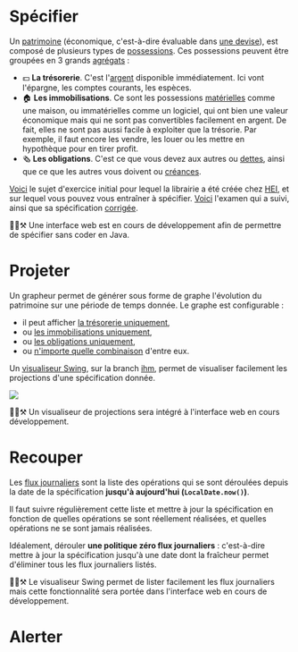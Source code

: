 # Spécifier

Un [patrimoine](https://github.com/hei-school/patrimoine/blob/main/src/main/java/school/hei/patrimoine/modele/Patrimoine.java) (économique,
c'est-à-dire évaluable dans [une devise](https://github.com/hei-school/patrimoine/blob/main/src/main/java/school/hei/patrimoine/modele/Devise.java)),
est composé de plusieurs types de [possessions](https://github.com/hei-school/patrimoine/tree/main/src/main/java/school/hei/patrimoine/modele/possession).
Ces possessions peuvent être groupées en 3 grands [agrégats](https://github.com/hei-school/patrimoine/blob/main/src/main/java/school/hei/patrimoine/modele/possession/TypeAgregat.java) :
- 💵 **La trésorerie**. C'est l'[argent](https://github.com/hei-school/patrimoine/blob/main/src/main/java/school/hei/patrimoine/modele/possession/Argent.java) disponible immédiatement.
  Ici vont l'épargne, les comptes courants, les espèces.
- 🏠 **Les immobilisations**. Ce sont les possessions [matérielles](https://github.com/hei-school/patrimoine/blob/main/src/main/java/school/hei/patrimoine/modele/possession/Materiel.java)
  comme une maison, ou immatérielles comme un logiciel, qui ont bien une valeur économique mais qui ne sont pas convertibles facilement en argent.
  De fait, elles ne sont pas aussi facile à exploiter que la trésorie. Par exemple, il faut encore les vendre, les louer ou les mettre en hypothèque pour en tirer profit.
- 🗞️ **Les obligations**. C'est ce que vous devez aux autres ou [dettes](https://github.com/hei-school/patrimoine/blob/main/src/main/java/school/hei/patrimoine/modele/possession/Dette.java),
  ainsi que ce que les autres vous doivent ou [créances](https://github.com/hei-school/patrimoine/blob/main/src/main/java/school/hei/patrimoine/modele/possession/Creance.java).

[Voici](https://owncloud.hei.school/s/VzAvh2EEr34BAJC) le sujet d'exercice initial pour lequel la librairie a été créée chez [HEI](https://hei.school),
et sur lequel vous pouvez vous entraîner à spécifier.
[Voici](https://owncloud.hei.school/s/SiVASYtItCESdRp) l'examen qui a suivi, ainsi que sa spécification [corrigée](https://github.com/hei-school/patrimoine/blob/main/src/main/java/school/hei/patrimoine/cas/zety/PatrimoineZetyAu3Juillet2024.java).

👷‍♂️⚒️ Une interface web est en cours de développement afin de permettre de spécifier sans coder en Java.

# Projeter

Un grapheur permet de générer sous forme de graphe l'évolution du patrimoine sur une période de temps donnée.
Le graphe est configurable :
- il peut afficher [la trésorerie uniquement](https://github.com/hei-school/patrimoine/blob/main/src/test/resources/patrimoine-cresus-sur-quelques-annees_treso.png),
- ou [les immobilisations uniquement](https://github.com/hei-school/patrimoine/blob/main/src/test/resources/patrimoine-cresus-sur-quelques-annees_immo.png),
- ou [les obligations uniquement](https://github.com/hei-school/patrimoine/blob/main/src/test/resources/patrimoine-cresus-sur-quelques-annees_obli.png),
- ou [n'importe quelle combinaison](https://github.com/hei-school/patrimoine/blob/main/src/test/resources/patrimoine-cresus-sur-quelques-annees.png) d'entre eux.

Un [visualiseur Swing](https://github.com/hei-school/patrimoine/blob/ihm/src/main/java/school/hei/patrimoine/visualisation/swing/ihm/VisualiseurCas.java),
sur la branch [ihm](https://github.com/hei-school/patrimoine/tree/ihm), permet de visualiser facilement les projections d'une spécification donnée.

![](https://github.com/hei-school/patrimoine/blob/main/doc/ihm-swing.png)

👷‍♂️⚒️  Un visualiseur de projections sera intégré à l'interface web en cours développement.

# Recouper

Les [flux journaliers](https://github.com/hei-school/patrimoine/blob/main/src/main/java/school/hei/patrimoine/modele/evolution/FluxJournalier.java)
sont la liste des opérations qui se sont déroulées depuis la date de la spécification **jusqu'à aujourd'hui (`LocalDate.now()`)**.

Il faut suivre régulièrement cette liste et mettre à jour la spécification en fonction de quelles opérations se sont réellement réalisées,
et quelles opérations ne se sont jamais réalisées.

Idéalement, dérouler **une politique zéro flux journaliers** :
c'est-à-dire mettre à jour la spécification jusqu'à une date dont la fraîcheur permet d'éliminer tous les flux journaliers listés.

👷‍♂️⚒️ Le visualiseur Swing permet de lister facilement les flux journaliers mais cette fonctionnalité sera portée dans l'interface web en cours de développement.

# Alerter
